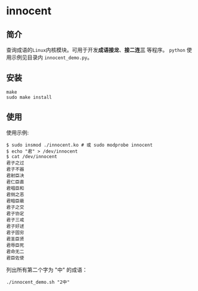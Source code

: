 # innocent

## 简介

查询成语的`Linux`内核模块。可用于开发**成语接龙**、**接二连三** 等程序。
`python` 使用示例见目录内 `innocent_demo.py`。

## 安装

	make
	sudo make install

## 使用

使用示例:

	$ sudo insmod ./innocent.ko # 或 sudo modprobe innocent
	$ echo "君" > /dev/innocent
	$ cat /dev/innocent
	君子之过
	君子不器
	君射臣决
	君仁臣直
	君唱臣和
	君侧之恶
	君暗臣蔽
	君子之交
	君子协定
	君子三戒
	君子好逑
	君子固穷
	君圣臣贤
	君辱臣死
	君命无二
	君臣佐使

列出所有第二个字为 "中" 的成语：

	./innocent_demo.sh "2中"

